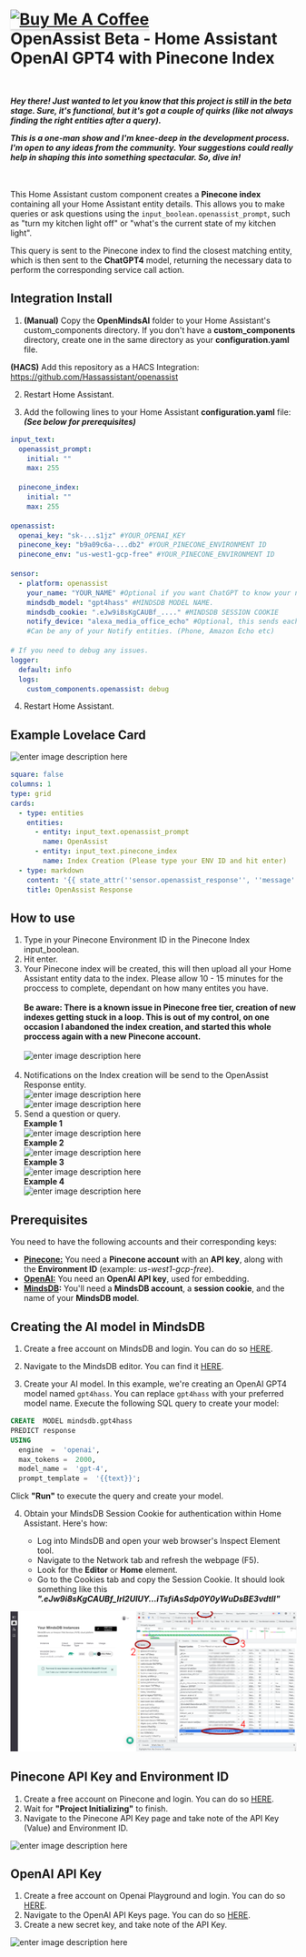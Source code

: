<a href="https://www.buymeacoffee.com/hassassistant" target="_blank"><img src="https://www.buymeacoffee.com/assets/img/custom_images/orange_img.png" alt="Buy Me A Coffee" style="height: 41px !important;width: 174px !important;box-shadow: 0px 3px 2px 0px rgba(190, 190, 190, 0.5) !important;-webkit-box-shadow: 0px 3px 2px 0px rgba(190, 190, 190, 0.5) !important;" ></a><br>
OpenAssist Beta - Home Assistant OpenAI GPT4 with Pinecone Index
==============================================
<br>

***Hey there! Just wanted to let you know that this project is still in the beta stage. Sure, it's functional, but it's got a couple of quirks (like not always finding the right entities after a query).***

***This is a one-man show and I'm knee-deep in the development process. I'm open to any ideas from the community. Your suggestions could really help in shaping this into something spectacular. So, dive in!***
<br><br><br>

This Home Assistant custom component creates a **Pinecone index** containing all your Home Assistant entity details. This allows you to make queries or ask questions using the `input_boolean.openassist_prompt`, such as "turn my kitchen light off" or "what's the current state of my kitchen light". 

This query is sent to the Pinecone index to find the closest matching entity, which is then sent to the **ChatGPT4** model, returning the necessary data to perform the corresponding service call action.

Integration Install
-------------
1. **(Manual)** Copy the **OpenMindsAI** folder to your Home Assistant's custom_components directory. If you don't have a **custom_components** directory, create one in the same directory as your **configuration.yaml** file.

**(HACS)** Add this repository as a HACS Integration: https://github.com/Hassassistant/openassist

2. Restart Home Assistant.

3. Add the following lines to your Home Assistant **configuration.yaml** file:
***(See below for prerequisites)***

```yaml
input_text:
  openassist_prompt:
    initial: ""
    max: 255

  pinecone_index:
    initial: ""
    max: 255

openassist:
  openai_key: "sk-...s1jz" #YOUR_OPENAI_KEY  
  pinecone_key: "b9a09c6a-...db2" #YOUR_PINECONE_ENVIRONMENT ID
  pinecone_env: "us-west1-gcp-free" #YOUR_PINECONE_ENVIRONMENT ID

sensor:
  - platform: openassist
    your_name: "YOUR_NAME" #Optional if you want ChatGPT to know your name.
    mindsdb_model: "gpt4hass" #MINDSDB MODEL NAME.
    mindsdb_cookie: ".eJw9i8sKgCAUBf_...." #MINDSDB SESSION COOKIE
    notify_device: "alexa_media_office_echo" #Optional, this sends each ChatGPT response to your notify entity.
    #Can be any of your Notify entities. (Phone, Amazon Echo etc)

# If you need to debug any issues.
logger:
  default: info
  logs:
    custom_components.openassist: debug
 ```


4. Restart Home Assistant.

Example Lovelace Card
-------------
![enter image description here](https://github.com/Hassassistant/OpenAssist/blob/main/misc/card_example.PNG?raw=true)

```yaml
square: false
columns: 1
type: grid
cards:
  - type: entities
    entities:
      - entity: input_text.openassist_prompt
        name: OpenAssist
      - entity: input_text.pinecone_index
        name: Index Creation (Please type your ENV ID and hit enter)
  - type: markdown
    content: '{{ state_attr(''sensor.openassist_response'', ''message'') }}'
    title: OpenAssist Response 
 ```
How to use
-------------
1. Type in your Pinecone Environment ID in the Pinecone Index input_boolean.
2. Hit enter.
3. Your Pinecone index will be created, this will then upload all your Home Assistant entity data to the index.
Please allow 10 - 15 minutes for the proccess to complete, dependant on how many entites you have.<br><br>
**Be aware: There is a known issue in Pinecone free tier, creation of new indexes getting stuck in a loop. This is out of my control, on one occasion I abandoned the index creation, and started this whole proccess again with a new Pinecone account.**<br><br>
![enter image description here](https://github.com/Hassassistant/OpenAssist/blob/main/misc/index%20creation.PNG?raw=true)<br><br>
4. Notifications on the Index creation will be send to the OpenAssist Response entity.<br>
![enter image description here](https://github.com/Hassassistant/OpenAssist/blob/main/misc/1.PNG?raw=true)<br>
![enter image description here](https://github.com/Hassassistant/OpenAssist/blob/main/misc/2.PNG?raw=true)<br>
5. Send a question or query.<br>
**Example 1**<br>
![enter image description here](https://github.com/Hassassistant/OpenAssist/blob/main/misc/query%201.PNG?raw=true)<br>
**Example 2**<br>
![enter image description here](https://github.com/Hassassistant/OpenAssist/blob/main/misc/query%202.PNG?raw=true)<br>
**Example 3**<br>
![enter image description here](https://github.com/Hassassistant/OpenAssist/blob/main/misc/query%203.PNG?raw=true)<br>
**Example 4**<br>
![enter image description here](https://github.com/Hassassistant/OpenAssist/blob/main/misc/query%204.PNG?raw=true)

Prerequisites
-------------

You need to have the following accounts and their corresponding keys:

-   **[Pinecone:](https://app.pinecone.io/)** You need a **Pinecone account** with an **API key**, along with the **Environment ID** (example: *us-west1-gcp-free*).
-   **[OpenAI:](https://platform.openai.com/playground/)** You need an **OpenAI API key**, used for embedding.
-   **[MindsDB](https://mindsdb.com/):** You'll need a **MindsDB account**, a **session cookie**, and the name of your **MindsDB model**.




Creating the AI model in MindsDB
--------------------------------

1.  Create a free account on MindsDB and login. You can do so [HERE](https://cloud.mindsdb.com/login).

2.  Navigate to the MindsDB editor. You can find it [HERE](https://cloud.mindsdb.com/editor).

3.  Create your AI model. In this example, we're creating an OpenAI GPT4 model named `gpt4hass`. 
You can replace `gpt4hass` with your preferred model name. Execute the following SQL query to create your model:

```sql
CREATE  MODEL mindsdb.gpt4hass
PREDICT response
USING
  engine  =  'openai',
  max_tokens =  2000,
  model_name =  'gpt-4',
  prompt_template =  '{{text}}';
```

   Click **"Run"** to execute the query and create your model.

4.  Obtain your MindsDB Session Cookie for authentication within Home Assistant. Here's how:

    -   Log into MindsDB and open your web browser's Inspect Element tool.
    -   Navigate to the Network tab and refresh the webpage (F5).
    -   Look for the **Editor** or **Home** element.
    -   Go to the Cookies tab and copy the Session Cookie.
        It should look something like this ***".eJw9i8sKgCAUBf_lrl2UlUY...iTsfiAsSdp0Y0yWuDsBE3vdtII"***<br>
        
![enter image description here](https://github.com/Hassassistant/OpenMindsAI/blob/main/misc/cookie.png?raw=true)

Pinecone API Key and Environment ID
-------------
1.  Create a free account on Pinecone and login. You can do so [HERE](https://app.pinecone.io/).
2.  Wait for **"Project Initializing"** to finish.
3.  Navigate to the Pinecone API Key page and take note of the API Key (Value) and Environment ID. <br>

![enter image description here](https://github.com/Hassassistant/OpenAssist/blob/main/misc/pinecone.PNG?raw=true)

OpenAI API Key
-------------
1.  Create a free account on Openai Playground and login. You can do so [HERE](https://platform.openai.com/playground/).
2.  Navigate to the OpenAI API Keys page. You can do so [HERE](https://platform.openai.com/account/api-keys).<br>
3.  Create a new secret key, and take note of the API Key.

![enter image description here](https://github.com/Hassassistant/OpenAssist/blob/main/misc/openai.PNG?raw=true)
